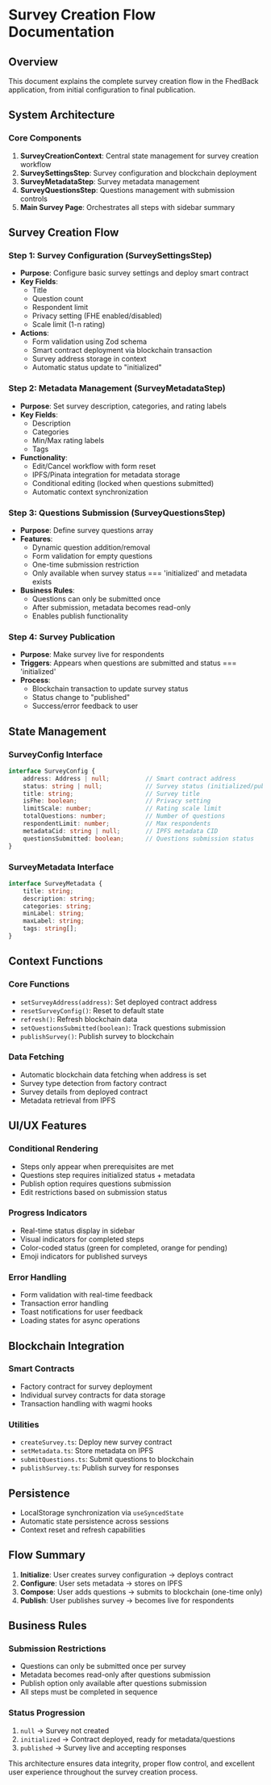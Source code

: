 # Survey Creation Flow Documentation

## Overview
This document explains the complete survey creation flow in the FhedBack application, from initial configuration to final publication.

## System Architecture

### Core Components
1. **SurveyCreationContext**: Central state management for survey creation workflow
2. **SurveySettingsStep**: Survey configuration and blockchain deployment
3. **SurveyMetadataStep**: Survey metadata management
4. **SurveyQuestionsStep**: Questions management with submission controls
5. **Main Survey Page**: Orchestrates all steps with sidebar summary

## Survey Creation Flow

### Step 1: Survey Configuration (SurveySettingsStep)
- **Purpose**: Configure basic survey settings and deploy smart contract
- **Key Fields**:
  - Title
  - Question count
  - Respondent limit
  - Privacy setting (FHE enabled/disabled)
  - Scale limit (1-n rating)
- **Actions**:
  - Form validation using Zod schema
  - Smart contract deployment via blockchain transaction
  - Survey address storage in context
  - Automatic status update to "initialized"

### Step 2: Metadata Management (SurveyMetadataStep)
- **Purpose**: Set survey description, categories, and rating labels
- **Key Fields**:
  - Description
  - Categories
  - Min/Max rating labels
  - Tags
- **Functionality**:
  - Edit/Cancel workflow with form reset
  - IPFS/Pinata integration for metadata storage
  - Conditional editing (locked when questions submitted)
  - Automatic context synchronization

### Step 3: Questions Submission (SurveyQuestionsStep)
- **Purpose**: Define survey questions array
- **Features**:
  - Dynamic question addition/removal
  - Form validation for empty questions
  - One-time submission restriction
  - Only available when survey status === 'initialized' and metadata exists
- **Business Rules**:
  - Questions can only be submitted once
  - After submission, metadata becomes read-only
  - Enables publish functionality

### Step 4: Survey Publication
- **Purpose**: Make survey live for respondents
- **Triggers**: Appears when questions are submitted and status === 'initialized'
- **Process**:
  - Blockchain transaction to update survey status
  - Status change to "published"
  - Success/error feedback to user

## State Management

### SurveyConfig Interface
```typescript
interface SurveyConfig {
    address: Address | null;          // Smart contract address
    status: string | null;            // Survey status (initialized/published)
    title: string;                    // Survey title
    isFhe: boolean;                   // Privacy setting
    limitScale: number;               // Rating scale limit
    totalQuestions: number;           // Number of questions
    respondentLimit: number;          // Max respondents
    metadataCid: string | null;       // IPFS metadata CID
    questionsSubmitted: boolean;      // Questions submission status
}
```

### SurveyMetadata Interface
```typescript
interface SurveyMetadata {
    title: string;
    description: string;
    categories: string;
    minLabel: string;
    maxLabel: string;
    tags: string[];
}
```

## Context Functions

### Core Functions
- `setSurveyAddress(address)`: Set deployed contract address
- `resetSurveyConfig()`: Reset to default state
- `refresh()`: Refresh blockchain data
- `setQuestionsSubmitted(boolean)`: Track questions submission
- `publishSurvey()`: Publish survey to blockchain

### Data Fetching
- Automatic blockchain data fetching when address is set
- Survey type detection from factory contract
- Survey details from deployed contract
- Metadata retrieval from IPFS

## UI/UX Features

### Conditional Rendering
- Steps only appear when prerequisites are met
- Questions step requires initialized status + metadata
- Publish option requires questions submission
- Edit restrictions based on submission status

### Progress Indicators
- Real-time status display in sidebar
- Visual indicators for completed steps
- Color-coded status (green for completed, orange for pending)
- Emoji indicators for published surveys

### Error Handling
- Form validation with real-time feedback
- Transaction error handling
- Toast notifications for user feedback
- Loading states for async operations

## Blockchain Integration

### Smart Contracts
- Factory contract for survey deployment
- Individual survey contracts for data storage
- Transaction handling with wagmi hooks

### Utilities
- `createSurvey.ts`: Deploy new survey contract
- `setMetadata.ts`: Store metadata on IPFS
- `submitQuestions.ts`: Submit questions to blockchain
- `publishSurvey.ts`: Publish survey for responses

## Persistence
- LocalStorage synchronization via `useSyncedState`
- Automatic state persistence across sessions
- Context reset and refresh capabilities

## Flow Summary

1. **Initialize**: User creates survey configuration → deploys contract
2. **Configure**: User sets metadata → stores on IPFS
3. **Compose**: User adds questions → submits to blockchain (one-time only)
4. **Publish**: User publishes survey → becomes live for respondents

## Business Rules

### Submission Restrictions
- Questions can only be submitted once per survey
- Metadata becomes read-only after questions submission
- Publish option only available after questions submission
- All steps must be completed in sequence

### Status Progression
1. `null` → Survey not created
2. `initialized` → Contract deployed, ready for metadata/questions
3. `published` → Survey live and accepting responses

This architecture ensures data integrity, proper flow control, and excellent user experience throughout the survey creation process.
